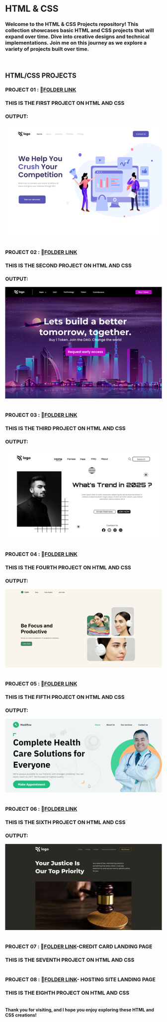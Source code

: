 # HTML & CSS 

### Welcome to the HTML & CSS Projects repository! This collection showcases basic HTML and CSS projects that will expand over time. Dive into creative designs and technical implementations. Join me on this journey as we explore a variety of projects built over time. 

<br>


## HTML/CSS PROJECTS <br>
### PROJECT 01 : 📁[FOLDER LINK](https://github.com/imankitadas/Fullstack-Javascript-Projects-2023/tree/main/HTML%20and%20CSS%20Projects/Project%2001)<br>

### THIS IS THE FIRST PROJECT ON HTML AND CSS 
### OUTPUT:
![iMG1](./Project%2001/output.png)<br><br>

### PROJECT 02 : 📁[FOLDER LINK](https://github.com/imankitadas/Fullstack-Javascript-Projects-2023/tree/main/HTML%20and%20CSS%20Projects/Project%2002) <br>

### THIS IS THE SECOND PROJECT ON HTML AND CSS 
### OUTPUT:
![iMG2](./Project%2002/output.png)<br><br>


### PROJECT 03 : 📁[FOLDER LINK](https://github.com/imankitadas/Fullstack-Javascript-Projects-2023/tree/main/HTML%20and%20CSS%20Projects/Project%2003) <br>

### THIS IS THE THIRD PROJECT ON HTML AND CSS 
### OUTPUT:
![iMG3](./Project%2003/output.png)<br><br>



### PROJECT 04 : 📁[FOLDER LINK](https://github.com/imankitadas/Fullstack-Javascript-Projects-2023/tree/main/HTML%20and%20CSS%20Projects/Project%2004) <br>

### THIS IS THE FOURTH PROJECT ON HTML AND CSS 
### OUTPUT:
![iMG4](./Project%2004/output.png)<br><br>

### PROJECT 05 : 📁[FOLDER LINK](https://github.com/imankitadas/Fullstack-Javascript-Projects-2023/tree/main/HTML%20and%20CSS%20Projects/Project%2005) <br>

### THIS IS THE FIFTH PROJECT ON HTML AND CSS 
### OUTPUT:
![iMG5](./project%2005/output.png)<br><br>


### PROJECT 06 : 📁[FOLDER LINK](https://github.com/imankitadas/Fullstack-Javascript-Projects-2023/tree/main/HTML%20and%20CSS%20Projects/Project%2006) <br>

### THIS IS THE SIXTH PROJECT ON HTML AND CSS 
### OUTPUT:
![iMG6](./Project%2006/Output.png)<br><br>

### PROJECT 07 : 📁[FOLDER LINK](https://github.com/imankitadas/Fullstack-Javascript-Projects-2023/tree/main/HTML%20and%20CSS%20Projects/Project%2007%20-%20Credit%20card%20Landing%20page)-CREDIT CARD LANDING PAGE <br>

### THIS IS THE SEVENTH PROJECT ON HTML AND CSS <BR><BR>

### PROJECT 08 : 📁[FOLDER LINK](https://github.com/imankitadas/Fullstack-Javascript-Projects-2023/tree/main/HTML%20and%20CSS%20Projects/Project%2008%20-Hosting%20Landing%20Page)- HOSTING SITE LANDING PAGE

### THIS IS THE EIGHTH PROJECT ON HTML AND CSS <BR><BR>

**Thank you for visiting, and I hope you enjoy exploring these HTML and CSS creations!**
